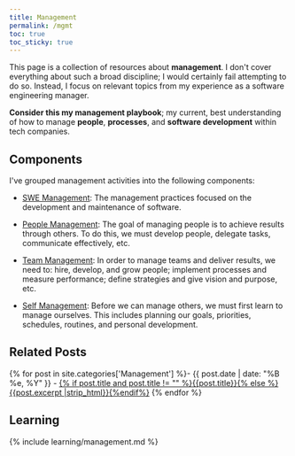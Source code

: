 ```yaml
---
title: Management
permalink: /mgmt
toc: true
toc_sticky: true
---
```


This page is a collection of resources about **management**. I don't cover everything about such a broad discipline; I would certainly fail attempting to do so. Instead, I focus on relevant topics from my experience as a software engineering manager.

**Consider this my management playbook**; my current, best understanding of how to manage **people**, **processes**, and **software development** within tech companies.

## Components

I've grouped management activities into the following components:

- [SWE Management](/mgmt/swe): The management practices focused on the development and maintenance of software.
<!-- Systems health / Technical Vision -->
- [People Management](/mgmt/people): The goal of managing people is to achieve results through others. To do this, we must develop people, delegate tasks, communicate effectively, etc.
<!-- People Development / Stakeholder Management -->
- [Team Management](/mgmt/team): In order to manage teams and deliver results, we need to: hire, develop, and grow people; implement processes and measure performance; define strategies and give vision and purpose, etc.
<!-- Team growth / Team Productivity / Business Impact -->
- [Self Management](/mgmt/self): Before we can manage others, we must first learn to manage ourselves. This includes planning our goals, priorities, schedules, routines, and personal development.

## Related Posts

{% for post in site.categories['Management'] %}- {{ post.date | date: "%B %e, %Y" }} - <a href="{{ site.baseurl }}{{ post.url }}">{% if post.title and post.title != "" %}{{post.title}}{% else %}{{post.excerpt |strip_html}}{%endif%}</a>
{% endfor %}

## Learning

{% include learning/management.md %}